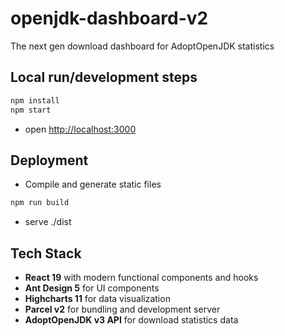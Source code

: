 # openjdk-dashboard-v2

The next gen download dashboard for AdoptOpenJDK statistics

## Local run/development steps

``` bash
npm install
npm start
```

- open [http://localhost:3000](http://localhost:3000)

## Deployment

- Compile and generate static files

``` bash
npm run build
```

- serve ./dist

## Tech Stack

- **React 19** with modern functional components and hooks
- **Ant Design 5** for UI components  
- **Highcharts 11** for data visualization
- **Parcel v2** for bundling and development server
- **AdoptOpenJDK v3 API** for download statistics data
